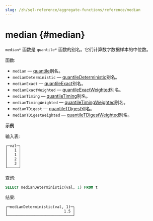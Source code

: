 ```yaml
---
slug: /zh/sql-reference/aggregate-functions/reference/median
---
```

# median {#median}

`median*` 函数是 `quantile*` 函数的别名。它们计算数字数据样本的中位数。

函数:

-   `median` — [quantile](/docs/zh/sql-reference/aggregate-functions/reference/quantile)别名。
-   `medianDeterministic` — [quantileDeterministic](/docs/zh/sql-reference/aggregate-functions/reference/quantiledeterministic)别名。
-   `medianExact` — [quantileExact](/docs/zh/sql-reference/aggregate-functions/reference/quantileexact)别名。
-   `medianExactWeighted` — [quantileExactWeighted](/docs/zh/sql-reference/aggregate-functions/reference/quantileexactweighted)别名。
-   `medianTiming` — [quantileTiming](/docs/zh/sql-reference/aggregate-functions/reference/quantiletiming)别名。
-   `medianTimingWeighted` — [quantileTimingWeighted](/docs/zh/sql-reference/aggregate-functions/reference/quantiletimingweighted)别名。
-   `medianTDigest` — [quantileTDigest](/docs/zh/sql-reference/aggregate-functions/reference/quantiletdigest)别名。
-   `medianTDigestWeighted` — [quantileTDigestWeighted](/docs/zh/sql-reference/aggregate-functions/reference/quantiletdigestweighted)别名。

**示例**

输入表:

``` text
┌─val─┐
│   1 │
│   1 │
│   2 │
│   3 │
└─────┘
```

查询:

``` sql
SELECT medianDeterministic(val, 1) FROM t
```

结果:

``` text
┌─medianDeterministic(val, 1)─┐
│                         1.5 │
└─────────────────────────────┘
```
